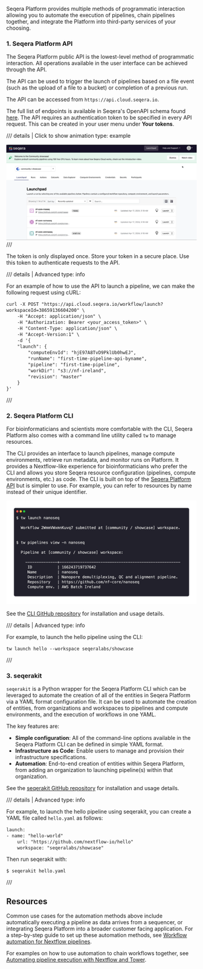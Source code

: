 Seqera Platform provides multiple methods of programmatic interaction allowing you to automate the execution of pipelines, chain pipelines together, and integrate the Platform into third-party services of your choosing.

### 1. Seqera Platform API

The Seqera Platform public API is the lowest-level method of programmatic interaction. All operations available in the user interface can be achieved through the API. 

The API can be used to trigger the launch of pipelines based on a file event (such as the upload of a file to a bucket) or completion of a previous run.

The API can be accessed from `https://api.cloud.seqera.io`.

The full list of endpoints is available in Seqera's OpenAPI schema found [here](https://cloud.seqera.io/openapi/index.html). The API requires an authentication token to be specified in every API request. This can be created in your user menu under **Your tokens**.


/// details | Click to show animation
    type: example

![Platform access token](./assets/generate-access-token.gif)
///

The token is only displayed once. Store your token in a secure place. Use this token to authenticate requests to the API.


/// details | Advanced
        type: info    

For an example of how to use the API to launch a pipeline, we can make the following request using cURL: 

    
    curl -X POST "https://api.cloud.seqera.io/workflow/launch?workspaceId=38659136604200" \
        -H "Accept: application/json" \
        -H "Authorization: Bearer <your_access_token>" \
        -H "Content-Type: application/json" \
        -H "Accept-Version:1" \
        -d '{
        "launch": {
            "computeEnvId": "hjE97A8TvD9PklUb0hwEJ",
            "runName": "first-time-pipeline-api-byname",
            "pipeline": "first-time-pipeline",
            "workDir": "s3://nf-ireland",
            "revision": "master"
        }
    }'
    
///


### 2. Seqera Platform CLI

For bioinformaticians and scientists more comfortable with the CLI, Seqera Platform also comes with a command line utility called `tw` to manage resources. 

The CLI provides an interface to launch pipelines, manage compute environments, retrieve run metadata, and monitor runs on Platform. It provides a Nextflow-like experience for bioinformaticians who prefer the CLI and allows you store Seqera resource configuration (pipelines, compute environments, etc.) as code. The CLI is built on top of the [Seqera Platform API](#1-seqera-platform-api) but is simpler to use. For example, you can refer to resources by name instead of their unique identifier.

![Seqera Platform CLI](./assets/platform-cli.png)

See the [CLI GitHub repository](https://github.com/seqeralabs/tower-cli/) for installation and usage details.


/// details | Advanced
    type: info    

For example, to launch the hello pipeline using the CLI:

    tw launch hello --workspace seqeralabs/showcase
///

### 3. seqerakit

`seqerakit` is a Python wrapper for the Seqera Platform CLI which can be leveraged to automate the creation of all of the entities in Seqera Platform via a YAML format configuration file. It can be used to automate the creation of entities, from organizations and workspaces to pipelines and compute environments, and the execution of workflows in one YAML.

The key features are:

- **Simple configuration**: All of the command-line options available in the Seqera Platform CLI can be defined in simple YAML format.
- **Infrastructure as Code**: Enable users to manage and provision their infrastructure specifications.
- **Automation**: End-to-end creation of entities within Seqera Platform, from adding an organization to launching pipeline(s) within that organization.

See the [seqerakit GitHub repository](https://github.com/seqeralabs/seqera-kit/) for installation and usage details.


/// details | Advanced
    type: info    

For example, to launch the hello pipeline using seqerakit, you can create a YAML file called `hello.yaml` as follows:

    launch:
    - name: "hello-world"
        url: "https://github.com/nextflow-io/hello"
        workspace: "seqeralabs/showcase"

Then run seqerakit with:

    $ seqerakit hello.yaml

///

## Resources
Common use cases for the automation methods above include automatically executing a pipeline as data arrives from a sequencer, or integrating Seqera Platform into a broader customer facing application. For a step-by-step guide to set up these automation methods, see [Workflow automation for Nextflow pipelines](https://seqera.io/blog/workflow-automation/).

For examples on how to use automation to chain workflows together, see [Automating pipeline execution with Nextflow and Tower](https://seqera.io/blog/automating-workflows-with-nextflow-and-tower/).